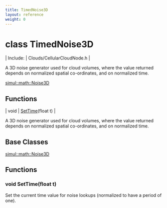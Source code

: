 ```yaml
---
title: TimedNoise3D
layout: reference
weight: 0
---
```

class TimedNoise3D
===

| Include: | Clouds/CellularCloudNode.h |

A 3D noise generator used for cloud volumes, where the value returned depends on normalized spatial co-ordinates, and on normalized time.
  

[simul::math::Noise3D](../math/Noise3D)

Functions
---

| void | [SetTime](#SetTime)(float t) |

A 3D noise generator used for cloud volumes, where the value returned depends on normalized spatial co-ordinates, and on normalized time.
  


Base Classes
---
[simul::math::Noise3D](../math/Noise3D)

Functions
---

### <a name="SetTime"/>void SetTime(float t)
Set the current time value for noise lookups (normalized to have a period of one).
